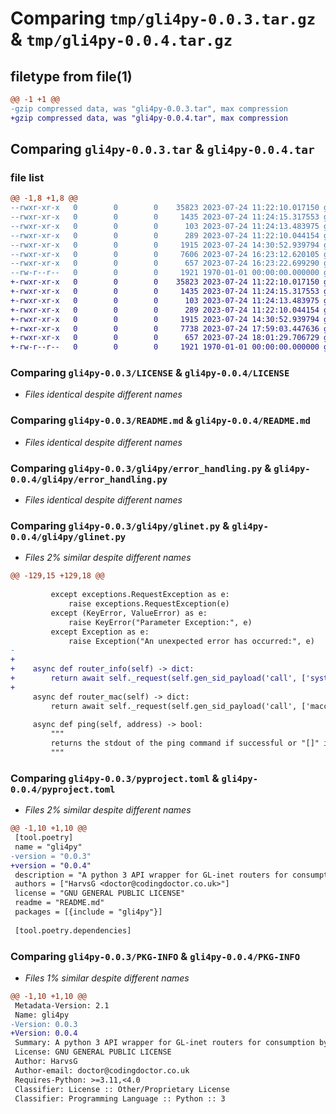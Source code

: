 # Comparing `tmp/gli4py-0.0.3.tar.gz` & `tmp/gli4py-0.0.4.tar.gz`

## filetype from file(1)

```diff
@@ -1 +1 @@
-gzip compressed data, was "gli4py-0.0.3.tar", max compression
+gzip compressed data, was "gli4py-0.0.4.tar", max compression
```

## Comparing `gli4py-0.0.3.tar` & `gli4py-0.0.4.tar`

### file list

```diff
@@ -1,8 +1,8 @@
--rwxr-xr-x   0        0        0    35823 2023-07-24 11:22:10.017150 gli4py-0.0.3/LICENSE
--rwxr-xr-x   0        0        0     1435 2023-07-24 11:24:15.317553 gli4py-0.0.3/README.md
--rwxr-xr-x   0        0        0      103 2023-07-24 11:24:13.483975 gli4py-0.0.3/gli4py/__init__.py
--rwxr-xr-x   0        0        0      289 2023-07-24 11:22:10.044154 gli4py-0.0.3/gli4py/error_codes.json
--rwxr-xr-x   0        0        0     1915 2023-07-24 14:30:52.939794 gli4py-0.0.3/gli4py/error_handling.py
--rwxr-xr-x   0        0        0     7606 2023-07-24 16:23:12.620105 gli4py-0.0.3/gli4py/glinet.py
--rwxr-xr-x   0        0        0      657 2023-07-24 16:23:22.699290 gli4py-0.0.3/pyproject.toml
--rw-r--r--   0        0        0     1921 1970-01-01 00:00:00.000000 gli4py-0.0.3/PKG-INFO
+-rwxr-xr-x   0        0        0    35823 2023-07-24 11:22:10.017150 gli4py-0.0.4/LICENSE
+-rwxr-xr-x   0        0        0     1435 2023-07-24 11:24:15.317553 gli4py-0.0.4/README.md
+-rwxr-xr-x   0        0        0      103 2023-07-24 11:24:13.483975 gli4py-0.0.4/gli4py/__init__.py
+-rwxr-xr-x   0        0        0      289 2023-07-24 11:22:10.044154 gli4py-0.0.4/gli4py/error_codes.json
+-rwxr-xr-x   0        0        0     1915 2023-07-24 14:30:52.939794 gli4py-0.0.4/gli4py/error_handling.py
+-rwxr-xr-x   0        0        0     7738 2023-07-24 17:59:03.447636 gli4py-0.0.4/gli4py/glinet.py
+-rwxr-xr-x   0        0        0      657 2023-07-24 18:01:29.706729 gli4py-0.0.4/pyproject.toml
+-rw-r--r--   0        0        0     1921 1970-01-01 00:00:00.000000 gli4py-0.0.4/PKG-INFO
```

### Comparing `gli4py-0.0.3/LICENSE` & `gli4py-0.0.4/LICENSE`

 * *Files identical despite different names*

### Comparing `gli4py-0.0.3/README.md` & `gli4py-0.0.4/README.md`

 * *Files identical despite different names*

### Comparing `gli4py-0.0.3/gli4py/error_handling.py` & `gli4py-0.0.4/gli4py/error_handling.py`

 * *Files identical despite different names*

### Comparing `gli4py-0.0.3/gli4py/glinet.py` & `gli4py-0.0.4/gli4py/glinet.py`

 * *Files 2% similar despite different names*

```diff
@@ -129,15 +129,18 @@
 
         except exceptions.RequestException as e:
             raise exceptions.RequestException(e)
         except (KeyError, ValueError) as e:
             raise KeyError("Parameter Exception:", e)
         except Exception as e:
             raise Exception("An unexpected error has occurred:", e)
-            
+
+    async def router_info(self) -> dict:
+        return await self._request(self.gen_sid_payload('call', ['system', 'get_info'], self.sid))
+
     async def router_mac(self) -> dict:
         return await self._request(self.gen_sid_payload('call', ['macclone', 'get_mac'], self.sid))
 
     async def ping(self, address) -> bool:
         """
         returns the stdout of the ping command if successful or "[]" if not successful
         """
```

### Comparing `gli4py-0.0.3/pyproject.toml` & `gli4py-0.0.4/pyproject.toml`

 * *Files 2% similar despite different names*

```diff
@@ -1,10 +1,10 @@
 [tool.poetry]
 name = "gli4py"
-version = "0.0.3"
+version = "0.0.4"
 description = "A python 3 API wrapper for GL-inet routers for consumption by Home Assistant"
 authors = ["HarvsG <doctor@codingdoctor.co.uk>"]
 license = "GNU GENERAL PUBLIC LICENSE"
 readme = "README.md"
 packages = [{include = "gli4py"}]
 
 [tool.poetry.dependencies]
```

### Comparing `gli4py-0.0.3/PKG-INFO` & `gli4py-0.0.4/PKG-INFO`

 * *Files 1% similar despite different names*

```diff
@@ -1,10 +1,10 @@
 Metadata-Version: 2.1
 Name: gli4py
-Version: 0.0.3
+Version: 0.0.4
 Summary: A python 3 API wrapper for GL-inet routers for consumption by Home Assistant
 License: GNU GENERAL PUBLIC LICENSE
 Author: HarvsG
 Author-email: doctor@codingdoctor.co.uk
 Requires-Python: >=3.11,<4.0
 Classifier: License :: Other/Proprietary License
 Classifier: Programming Language :: Python :: 3
```

